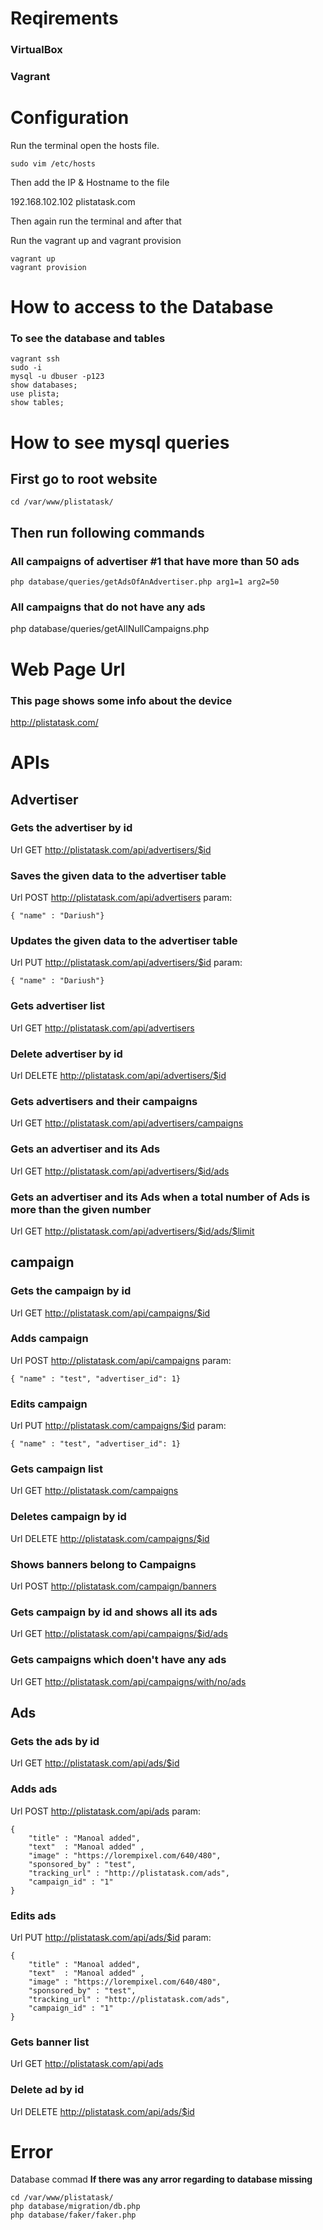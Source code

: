 
# Reqirements
### VirtualBox
### Vagrant


# Configuration 

Run the terminal open the hosts file.
```
sudo vim /etc/hosts
```
Then add the IP & Hostname to the file

192.168.102.102 plistatask.com

Then again run the terminal and after that

Run the vagrant up and vagrant provision
```
vagrant up
vagrant provision

```
# How to access to the Database
### To see the database and tables
```
vagrant ssh
sudo -i
mysql -u dbuser -p123
show databases;
use plista;
show tables;
```

# How to see  mysql queries 
## First go to root website
```
cd /var/www/plistatask/
```
## Then run following commands
### All campaigns of advertiser #1 that have more than 50 ads
```
php database/queries/getAdsOfAnAdvertiser.php arg1=1 arg2=50
```
### All campaigns that do not have any ads
php database/queries/getAllNullCampaigns.php

# Web Page Url
### This page shows some info about the device
http://plistatask.com/

# APIs 
## Advertiser
### Gets the advertiser by id
Url GET http://plistatask.com/api/advertisers/$id

### Saves the given data to the advertiser table
Url POST http://plistatask.com/api/advertisers
param:
```
{ "name" : "Dariush"}
```
### Updates the given data to the advertiser table
Url PUT http://plistatask.com/api/advertisers/$id
param:
```
{ "name" : "Dariush"}
```

### Gets advertiser list
Url GET http://plistatask.com/api/advertisers

### Delete advertiser by id
Url DELETE http://plistatask.com/api/advertisers/$id

### Gets advertisers and their campaigns
Url GET http://plistatask.com/api/advertisers/campaigns

### Gets an advertiser and its Ads
Url GET http://plistatask.com/api/advertisers/$id/ads

### Gets an advertiser and its Ads when a total number of Ads is more than the given number
Url GET http://plistatask.com/api/advertisers/$id/ads/$limit

## campaign
### Gets the campaign by id
Url GET http://plistatask.com/api/campaigns/$id

### Adds campaign
Url POST http://plistatask.com/api/campaigns 
param:
```
{ "name" : "test", "advertiser_id": 1}
```
### Edits campaign
Url PUT http://plistatask.com/campaigns/$id
param:
```
{ "name" : "test", "advertiser_id": 1}
```

### Gets campaign list
Url GET http://plistatask.com/campaigns

### Deletes campaign by id
Url DELETE http://plistatask.com/campaigns/$id

### Shows  banners belong to Campaigns
Url POST http://plistatask.com/campaign/banners

### Gets campaign by id and shows all its ads
Url GET http://plistatask.com/api/campaigns/$id/ads

### Gets campaigns which doen't have any ads
Url GET http://plistatask.com/api/campaigns/with/no/ads


## Ads
### Gets the ads by id
Url GET http://plistatask.com/api/ads/$id

### Adds ads
Url POST http://plistatask.com/api/ads
param:
```
{
	"title" : "Manoal added", 
    "text"  : "Manoal added" , 
    "image" : "https://lorempixel.com/640/480", 
    "sponsored_by" : "test", 
    "tracking_url" : "http://plistatask.com/ads", 
    "campaign_id" : "1"
}
```
### Edits ads
Url PUT http://plistatask.com/api/ads/$id
param:
```
{
	"title" : "Manoal added", 
    "text"  : "Manoal added" , 
    "image" : "https://lorempixel.com/640/480", 
    "sponsored_by" : "test", 
    "tracking_url" : "http://plistatask.com/ads", 
    "campaign_id" : "1"
}
```

### Gets banner list
Url GET http://plistatask.com/api/ads

### Delete ad by id
Url DELETE http://plistatask.com/api/ads/$id

# Error
Database commad **If there was any arror regarding to database missing** 
```
cd /var/www/plistatask/
php database/migration/db.php
php database/faker/faker.php
```
